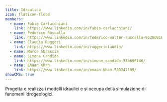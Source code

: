 ```yaml
---
title: Idraulica
icon: flaticon-flood
members:
  - name: Fabio Carlacchiani
    link: https://www.linkedin.com/in/fabio-carlacchiani/
  - name: Federico Ruscalla
    link: https://www.linkedin.com/in/federico-walter-ruscalla-952808182/
  - name: Claudia Ruggeri
    link: https://www.linkedin.com/in/ruggericlaudia/
  - name: Marco Sbrascia
  - name: Simone Candido
    link: https://www.linkedin.com/in/simone-candido-53b696146/
  - name: Emaan Khan
    link: https://www.linkedin.com/in/emaan-khan-590247199/
showCMS: true
---
```

Progetta e realizza i modelli idraulici e si occupa della simulazione di fenomeni idrogeologici.